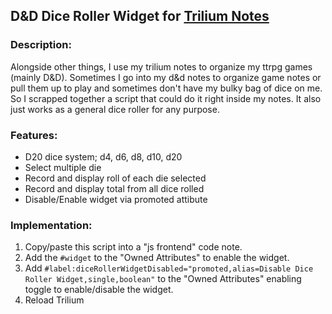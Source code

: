 ## D&D Dice Roller Widget for [Trilium Notes](https://github.com/zadam/trilium)

### Description: 
Alongside other things, I use my trilium notes to organize my ttrpg games (mainly D&D). Sometimes I go into my d&d notes to organize game notes or pull them up to play and sometimes don't have my bulky bag of dice on me. So I scrapped together a script that could do it right inside my notes. It also just works as a general dice roller for any purpose. 



### Features:
* D20 dice system; d4, d6, d8, d10, d20
* Select multiple die
* Record and display roll of each die selected
* Record and display total from all dice rolled
* Disable/Enable widget via promoted attibute
 
### Implementation:
1) Copy/paste this script into a "js frontend" code note.
2) Add the ```#widget``` to the "Owned Attributes" to enable the widget.
3) Add ```#label:diceRollerWidgetDisabled="promoted,alias=Disable Dice Roller Widget,single,boolean"``` to the "Owned Attributes" enabling toggle to enable/disable the widget.
4) Reload Trilium
